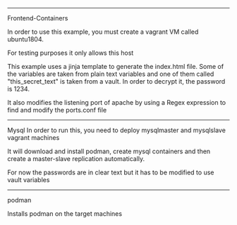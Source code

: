 --------------
Frontend-Containers

In order to use this example, you must create a vagrant VM called ubuntu1804.

For testing purposes it only allows this host

This example uses a jinja template to generate the index.html file. Some of the variables are taken from plain text variables and one of them called "this_secret_text" is taken from a vault. In order to decrypt it, the password is 1234.

It also modifies the listening port of apache by using a Regex expression to find and modify the ports.conf file

--------------

Mysql In order to run this, you need to deploy mysqlmaster and mysqlslave vagrant machines

It will download and install podman, create mysql containers and then create a master-slave replication automatically.

For now the passwords are in clear text but it has to be modified to use vault variables


--------
podman

Installs podman on the target machines